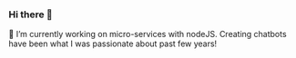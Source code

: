 ### Hi there 👋
🔭 I’m currently working on micro-services with nodeJS. Creating chatbots have been what I was passionate about past few years!
<!-- 
- 📫 How to reach me: 
-->
